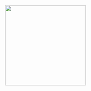 <div align="center">
  <picture>
    <source
      media="(prefers-color-scheme: dark)"
      srcset="https://github.com/workinprogress/artwork/blob/logo.png"
      />
    <img
      width="256"
      src="https://github.com/workinprogress/artwork/blob/logo~dark.png"
      />
  </picture>
</div>
